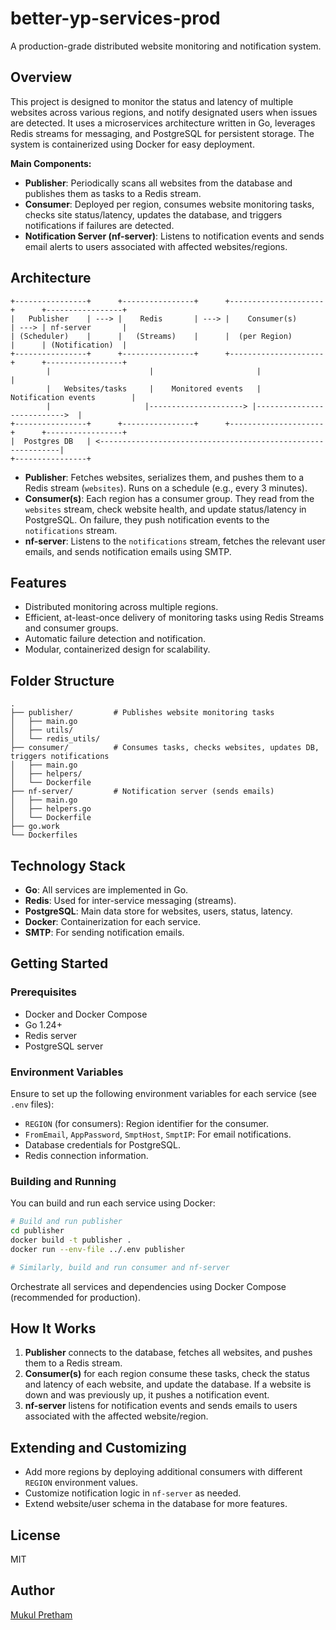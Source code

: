 # better-yp-services-prod

A production-grade distributed website monitoring and notification system.

## Overview

This project is designed to monitor the status and latency of multiple websites across various regions, and notify designated users when issues are detected. It uses a microservices architecture written in Go, leverages Redis streams for messaging, and PostgreSQL for persistent storage. The system is containerized using Docker for easy deployment.

**Main Components:**
- **Publisher**: Periodically scans all websites from the database and publishes them as tasks to a Redis stream.
- **Consumer**: Deployed per region, consumes website monitoring tasks, checks site status/latency, updates the database, and triggers notifications if failures are detected.
- **Notification Server (nf-server)**: Listens to notification events and sends email alerts to users associated with affected websites/regions.

## Architecture

```
+----------------+      +----------------+      +---------------------+      +-----------------+
|   Publisher    | ---> |    Redis       | ---> |    Consumer(s)      | ---> | nf-server       |
| (Scheduler)    |      |   (Streams)    |      |  (per Region)       |      | (Notification)  |
+----------------+      +----------------+      +---------------------+      +-----------------+
        |                      |                       |                              |
        |   Websites/tasks     |    Monitored events   |   Notification events        |
        |                     |---------------------> |--------------------------->  |
+----------------+      +----------------+      +---------------------+      +-----------------+
|  Postgres DB   | <-------------------------------------------------------------|
+----------------+
```

- **Publisher**: Fetches websites, serializes them, and pushes them to a Redis stream (`websites`). Runs on a schedule (e.g., every 3 minutes).
- **Consumer(s)**: Each region has a consumer group. They read from the `websites` stream, check website health, and update status/latency in PostgreSQL. On failure, they push notification events to the `notifications` stream.
- **nf-server**: Listens to the `notifications` stream, fetches the relevant user emails, and sends notification emails using SMTP.

## Features

- Distributed monitoring across multiple regions.
- Efficient, at-least-once delivery of monitoring tasks using Redis Streams and consumer groups.
- Automatic failure detection and notification.
- Modular, containerized design for scalability.

## Folder Structure

```
.
├── publisher/         # Publishes website monitoring tasks
│   ├── main.go
│   ├── utils/
│   └── redis_utils/
├── consumer/          # Consumes tasks, checks websites, updates DB, triggers notifications
│   ├── main.go
│   ├── helpers/
│   └── Dockerfile
├── nf-server/         # Notification server (sends emails)
│   ├── main.go
│   ├── helpers.go
│   └── Dockerfile
├── go.work
└── Dockerfiles
```

## Technology Stack

- **Go**: All services are implemented in Go.
- **Redis**: Used for inter-service messaging (streams).
- **PostgreSQL**: Main data store for websites, users, status, latency.
- **Docker**: Containerization for each service.
- **SMTP**: For sending notification emails.

## Getting Started

### Prerequisites

- Docker and Docker Compose
- Go 1.24+
- Redis server
- PostgreSQL server

### Environment Variables

Ensure to set up the following environment variables for each service (see `.env` files):

- `REGION` (for consumers): Region identifier for the consumer.
- `FromEmail`, `AppPassword`, `SmptHost`, `SmptIP`: For email notifications.
- Database credentials for PostgreSQL.
- Redis connection information.

### Building and Running

You can build and run each service using Docker:

```bash
# Build and run publisher
cd publisher
docker build -t publisher .
docker run --env-file ../.env publisher

# Similarly, build and run consumer and nf-server
```

Orchestrate all services and dependencies using Docker Compose (recommended for production).

## How It Works

1. **Publisher** connects to the database, fetches all websites, and pushes them to a Redis stream.
2. **Consumer(s)** for each region consume these tasks, check the status and latency of each website, and update the database. If a website is down and was previously up, it pushes a notification event.
3. **nf-server** listens for notification events and sends emails to users associated with the affected website/region.

## Extending and Customizing

- Add more regions by deploying additional consumers with different `REGION` environment values.
- Customize notification logic in `nf-server` as needed.
- Extend website/user schema in the database for more features.

## License

MIT

## Author

[Mukul Pretham](https://github.com/MukulPretham)
